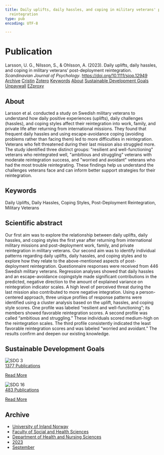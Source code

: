 ```yaml
---
title: Daily uplifts, daily hassles, and coping in military veterans' post-deployment
  reintegration
type: pub
encoding: UTF-8

---
```

<h1>Publication</h1>
<article id="csl-bib-container-UHG2KAJC" class="csl-bib-container">
  <div class="csl-bib-body"> <div class="csl-entry">Larsson, U. G., Nilsson, S., &#38; Ohlsson, A. (2023). Daily uplifts, daily hassles, and coping in military veterans’ post-deployment reintegration. <i>Scandinavian Journal of Psychology</i>. <a href="https://doi.org/10.1111/sjop.12949">https://doi.org/10.1111/sjop.12949</a></div> </div>
  <div class="csl-bib-buttons">
    <a href="#taxonomy-article-UHG2KAJC" alt="archive" class="csl-bib-button">Archive</a>
    <a href="https://app.cristin.no/results/show.jsf?id=2172499" alt="Cristin" class="csl-bib-button">Cristin</a>
    <a href="http://zotero.org/groups/5881554/items/UHG2KAJC" alt="Zotero" class="csl-bib-button">Zotero</a>
    <a href="#keywords-article-UHG2KAJC" alt="keywords" class="csl-bib-button">Keywords</a>
    <a href="#about-article-UHG2KAJC" alt="about_pub" class="csl-bib-button">About</a>
    <a href="#sdg-article-UHG2KAJC" alt="sdg" class="csl-bib-button">Sustainable Development Goals</a>
    <a href="https://onlinelibrary.wiley.com/doi/pdfdirect/10.1111/sjop.12949" alt="Unpaywall" class="csl-bib-button">Unpaywall</a>
    <a href="https://onlinelibrary.wiley.com/doi/pdfdirect/10.1111/sjop.12949" alt="EZproxy" class="csl-bib-button">EZproxy</a>
  </div>
  <div id="csl-bib-meta-container-UHG2KAJC"></div>
</article>
<div id="csl-bib-meta-UHG2KAJC" class="csl-bib-meta">
  <article id="about-article-UHG2KAJC" class="about_pub-article">
    <h1>About</h1>
    Larsson et al. conducted a study on Swedish military veterans to understand how daily positive experiences (uplifts), daily challenges (hassles), and coping styles affect their reintegration into work, family, and private life after returning from international missions. They found that frequent daily hassles and using escape-avoidance coping (avoiding problems rather than facing them) led to more difficulties in reintegration. Veterans who felt threatened during their last mission also struggled more. The study identified three distinct groups: "resilient and well-functioning" veterans who reintegrated well, "ambitious and struggling" veterans with moderate reintegration success, and "worried and avoidant" veterans who had the most trouble reintegrating. These findings help us understand the challenges veterans face and can inform better support strategies for their reintegration.
  </article>
  <article id="keywords-article-UHG2KAJC" class="keywords-article">
    <h1>Keywords</h1>
    Daily Uplifts, Daily Hassles, Coping Styles, Post-Deployment Reintegration, Military Veterans
  </article>
  <article id="abstract-article-UHG2KAJC" class="abstract-article">
    <h1>Scientific abstract</h1>
    Our first aim was to explore the relationship between daily uplifts, daily hassles, and coping styles the first year after returning from international military missions and post-deployment work, family, and private reintegration in military veterans. Our second aim was to identify individual patterns regarding daily uplifts, daily hassles, and coping styles and to explore how they relate to the above-mentioned aspects of post-deployment reintegration. Questionnaire responses were received from 446 Swedish military veterans. Regression analyses showed that daily hassles and an escape-avoidance copingstyle made significant contributions in the predicted, negative direction to the amount of explained variance on reintegration indicator scales. A high level of perceived threat during the last mission also contributed to more negative integration. Using a person-centered approach, three unique profiles of response patterns were identified using a cluster analysis based on the uplift, hassles, and coping style scores. One profile was labeled “resilient and well-functioning”; its members showed favorable reintegration scores. A second profile was called “ambitious and struggling.” These individuals scored medium-high on the reintegration scales. The third profile consistently indicated the least favorable reintegration scores and was labeled “worried and avoidant.” The results confirm and deepen our existing knowledge.
  </article>
  <article id="sdg-article-UHG2KAJC" class="sdg-article">
    <h1>Sustainable Development Goals</h1>
    <div class="sdg-container"><div id="sdg3" class="sdg">
        <img src="{{< params subfolder >}}images/sdg/sdg03_en.png" class="image" alt="SDG 3">
        <div class="sdg-overlay">
          <a href="{{< params subfolder >}}en/archive/?sdg=3#archive" class="sdg-publication-count"><span>1377</span> Publications</a>
          <p><a href="https://sdgs.un.org/goals/goal3" class="sdg-read-more">Read More</a></p>
        </div>
      </div> <div id="sdg16" class="sdg">
        <img src="{{< params subfolder >}}images/sdg/sdg16_en.png" class="image" alt="SDG 16">
        <div class="sdg-overlay">
          <a href="{{< params subfolder >}}en/archive/?sdg=16#archive" class="sdg-publication-count"><span>483</span> Publications</a>
          <p><a href="https://sdgs.un.org/goals/goal16" class="sdg-read-more">Read More</a></p>
        </div>
      </div></div>
  </article>
  <article id="taxonomy-article-UHG2KAJC" class="taxonomy-article">
    <h1>Archive</h1>
    <ul>
      <li><a href="{{< params subfolder >}}en/archive/?key=3DCRN523">University of Inland Norway</a></li>
      <li><a href="{{< params subfolder >}}en/archive/?key=IDKFS3MX">Faculty of Social and Health Sciences</a></li>
      <li><a href="{{< params subfolder >}}en/archive/?key=GTV4ECMZ">Department of Health and Nursing Sciences</a></li>
      <li><a href="{{< params subfolder >}}en/archive/?key=RX9SDGSP">2023</a></li>
      <li><a href="{{< params subfolder >}}en/archive/?key=HX8LEY2P">September</a></li>
    </ul>
  </article>
</div>
